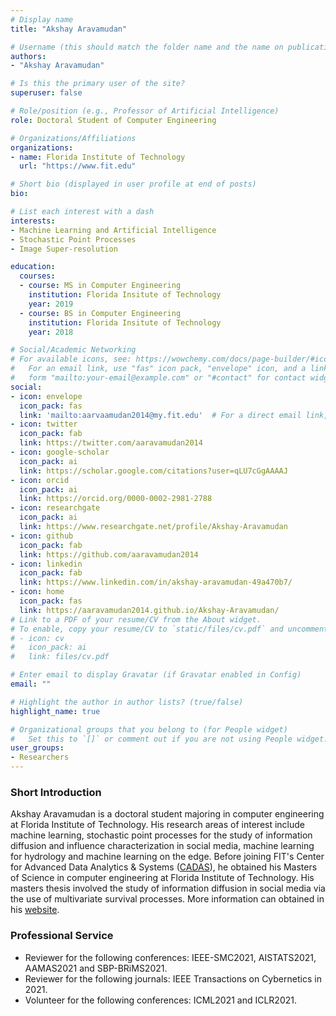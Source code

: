 ```yaml
---
# Display name
title: "Akshay Aravamudan"

# Username (this should match the folder name and the name on publications)
authors:
- "Akshay Aravamudan"

# Is this the primary user of the site?
superuser: false

# Role/position (e.g., Professor of Artificial Intelligence)
role: Doctoral Student of Computer Engineering

# Organizations/Affiliations
organizations:
- name: Florida Institute of Technology
  url: "https://www.fit.edu"

# Short bio (displayed in user profile at end of posts)
bio: 

# List each interest with a dash
interests:
- Machine Learning and Artificial Intelligence
- Stochastic Point Processes
- Image Super-resolution

education:
  courses:
  - course: MS in Computer Engineering
    institution: Florida Insitute of Technology
    year: 2019
  - course: BS in Computer Engineering
    institution: Florida Insitute of Technology
    year: 2018

# Social/Academic Networking
# For available icons, see: https://wowchemy.com/docs/page-builder/#icons
#   For an email link, use "fas" icon pack, "envelope" icon, and a link in the
#   form "mailto:your-email@example.com" or "#contact" for contact widget.
social:
- icon: envelope
  icon_pack: fas
  link: 'mailto:aarvaamudan2014@my.fit.edu'  # For a direct email link, use "mailto:test@example.org".
- icon: twitter
  icon_pack: fab
  link: https://twitter.com/aaravamudan2014
- icon: google-scholar
  icon_pack: ai
  link: https://scholar.google.com/citations?user=qLU7cGgAAAAJ
- icon: orcid
  icon_pack: ai
  link: https://orcid.org/0000-0002-2981-2788
- icon: researchgate
  icon_pack: ai
  link: https://www.researchgate.net/profile/Akshay-Aravamudan
- icon: github
  icon_pack: fab
  link: https://github.com/aaravamudan2014
- icon: linkedin
  icon_pack: fab
  link: https://www.linkedin.com/in/akshay-aravamudan-49a470b7/
- icon: home
  icon_pack: fas
  link: https://aaravamudan2014.github.io/Akshay-Aravamudan/
# Link to a PDF of your resume/CV from the About widget.
# To enable, copy your resume/CV to `static/files/cv.pdf` and uncomment the lines below.
# - icon: cv
#   icon_pack: ai
#   link: files/cv.pdf

# Enter email to display Gravatar (if Gravatar enabled in Config)
email: ""

# Highlight the author in author lists? (true/false)
highlight_name: true

# Organizational groups that you belong to (for People widget)
#   Set this to `[]` or comment out if you are not using People widget.
user_groups:
- Researchers
---
```




### Short Introduction

Akshay Aravamudan is a doctoral student majoring in computer engineering at Florida Institute of Technology. His research areas of interest include machine learning, stochastic point processes for the study of information diffusion and influence characterization in social media, machine learning for hydrology and machine learning on the edge. Before joining  FIT's Center for Advanced Data Analytics & Systems ([CADAS](https://cadas.fit.edu)), he obtained his Masters of Science in computer engineering at Florida Institute of Technology. His masters thesis involved the study of information diffusion in social media via the use of multivariate survival processes. More information can obtained in his [website](https://aaravamudan2014.github.io/Akshay-Aravamudan/).

### Professional Service

 - Reviewer for the following conferences: IEEE-SMC2021, AISTATS2021, AAMAS2021 and SBP-BRiMS2021.
 - Reviewer for the following journals: IEEE Transactions on Cybernetics in 2021.
 - Volunteer for the following conferences: ICML2021 and ICLR2021.